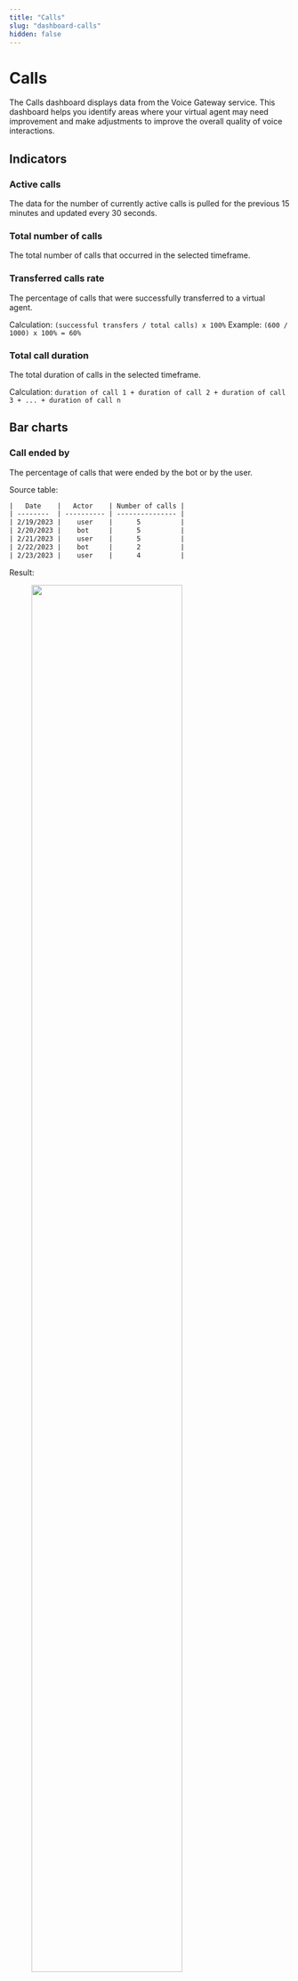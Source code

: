 ```yaml
---
title: "Calls"
slug: "dashboard-calls"
hidden: false
---
```


# Calls

The Calls dashboard displays data from the Voice Gateway service. This dashboard helps you identify areas where your virtual agent may need improvement and make adjustments to improve the overall quality of voice interactions.

## Indicators

### Active calls

The data for the number of currently active calls is pulled for the previous 15 minutes and updated every 30 seconds.

### Total number of calls

The total number of calls that occurred in the selected timeframe.

### Transferred calls rate

The percentage of calls that were successfully transferred to a virtual agent.

Calculation: `(successful transfers / total calls) x 100%`
Example: `(600 / 1000) x 100% = 60%`

### Total call duration

The total duration of calls in the selected timeframe.

Calculation: `duration of call 1 + duration of call 2 + duration of call 3 + ... + duration of call n`

## Bar charts

### Call ended by

The percentage of calls that were ended by the bot or by the user.

Source table:

```txt
|   Date    |   Actor    | Number of calls |
| --------  | ---------- | --------------- |
| 2/19/2023 |    user    |      5          |
| 2/20/2023 |    bot     |      5          |
| 2/21/2023 |    user    |      5          |
| 2/22/2023 |    bot     |      2          |
| 2/23/2023 |    user    |      4          |
```

Result:

<figure>
  <img class="image-center" src="{{config.site_url}}insights/images/calls/call-ended-by.png" width="80%" />
</figure>

### Top Intents

Displays the top-rated number of intents used, with a maximum of 6 intents shown in the summary view and 25 in the detailed view. Whenever an intent is matched, it is recorded in the analytics data. The data is then grouped by the matched intent and sorted in descending order.

Source table:

```txt
|  Intent           | Total number  | 
| ----------------- | ------------- |
| Pizza             |     25        |
| Order Pizza       |     10        |
| Order Ham Pizza   |     10        |
| Vegetarian        |     8         |
| Order meat pizza  |     2         |
| Order Bacon Pizza |     1         |
```

Result:

<figure>
  <img class="image-center" src="{{config.site_url}}insights/images/calls/top-intents.png" width="80%" />
</figure>

### Total call duration

The total duration of calls in the selected timeframe.

Source table:

```txt
| Date      | totalCallDuration | averageCallDuration | minCallDuration | maxCallDuration |
| 2/19/2023 | 142000            | 23666.66667         |    10000        | 40000           |
| 2/20/2023 | 136000            | 19428.57143         |    1000         | 50000           |
| 2/21/2023 | 88000             | 14666.66667         |    2000         | 32000           |
| 2/22/2023 | 95000             | 31666.66667         |    12000        | 48000           |
| 2/23/2023 | 144000            | 20571.42857         |    2000         | 48000           |
```

Result:

<figure>
  <img class="image-center" src="{{config.site_url}}insights/images/calls/total-call-duration.png" width="80%" />
</figure>
  
## Line charts

### Total number of calls

Indicates the number of inbound and outbound calls and summarizes them in a multi-line chart.

A multi-line chart consisting of three lines:
- Inbound -  the number of inbound calls on the timescale
- Outbound - the number of outbound calls on the timescale
- All - the number of all calls, summing up inbound and outbound, on a timescale.

A red horizontal line represents the customer's call limit. This line is shown if the information is present.

Source table:

```txt
|   Date    |   Type     | Number of calls |
| --------- | ---------- | --------------- |
| 2/20/2023 |  total     |        7        |
| 2/20/2023 |  inbound   |        7        |
| 2/20/2023 |  outbound  |        0        |
| 2/21/2023 |  total     |        6        |
| 2/21/2023 |  inbound   |        0        |
| 2/21/2023 |  outbound  |        6        |
| 2/22/2023 |  total     |        3        |
| 2/22/2023 |  inbound   |        3        |
| 2/22/2023 |  outbound  |        0        |
| 2/23/2023 |  total     |        7        |
| 2/23/2023 |  inbound   |        0        |
| 2/23/2023 |  outbound  |        7        |
```

Result:

<figure>
  <img class="image-center" src="{{config.site_url}}insights/images/calls/total-number-of-calls.png" width="80%" />
</figure>


### Abandon rate

Shows the percentage of people who left the call longer than 5s of being in the call.

Source table:

```txt
|   Date    | Left after 5s |   Total      |
| --------- | ------------ | ------------ |
| 2/20/2023 |      7       |      7       |
| 2/21/2023 |      3       |      6       |
| 2/22/2023 |      0       |      3       |
| 2/23/2023 |      3       |      7       |
```

Calculation: `(Number of people who left the call after 5 seconds / Total number of people who entered the call) x 100%`

Example: `(4 / 7) x 100% = 12.5%`

Result:

```txt
|   Date    |       %      |
| --------- | ------------ | 
| 2/20/2023 |  100         |  
| 2/21/2023 |  50          |
| 2/22/2023 |  0           |
| 2/23/2023 |  42.85714286 |
```

<figure>
  <img class="image-center" src="{{config.site_url}}insights/images/calls/abandon-rate.png" width="80%" />
</figure>

### TTS response time

Shows the time (in milliseconds) it takes for a voice agent to respond to a text-to-speech (TTS) conversion request. The TTS response time includes the time for the system to process the request, generate the audio, and deliver the output. This response time indicates how quickly the system responds to requests and is used to measure the performance of a TTS system.

Source table:

```txt
|   Date    | Duration  | 
| --------- | --------- | 
| 2/23/2023 |   13      | 
| 2/22/2023 |   18      | 
| 2/21/2023 |   15      | 
| 2/20/2023 |   13      |  
| 2/19/2023 |   14      | 
```
Result:

<figure>
  <img class="image-center" src="{{config.site_url}}insights/images/calls/tts-response-time.png" width="80%" />
</figure>

### Percentage (%) of transferred calls

Shows a multi-line presenting the percentage of calls successfully transferred to an agent.
The calculation excludes calls abandoned earlier.

Source table:

```txt
|   Date    | Transferred calls | Total calls | 
| --------- | ----------------- | ----------- | 
| 2/23/2023 |        3          |    6        | 
| 2/22/2023 |        3          |    7        | 
| 2/21/2023 |        2          |    4        | 
| 2/20/2023 |        0          |    2        | 
| 2/19/2023 |        3          |    7        | 
```
Calculation: `(Number of transferred calls / Total number of calls) * 100`
Example: (3 / 6) * 100 = 50%

Result:

```txt
| Date      | Transferred calls | 
| --------- | ----------------- |
| 2/19/2023 | 50                | 
| 2/20/2023 | 42.85714286       |  
| 2/21/2023 | 50                | 
| 2/22/2023 | 0                 | 
| 2/23/2023 | 42.85714286       | 
```

<figure>
  <img class="image-center" src="{{config.site_url}}insights/images/calls/transfered-calls.png" width="80%" />
</figure>